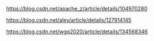 

https://blog.csdn.net/apache_z/article/details/104970280



https://blog.csdn.net/aley/article/details/127914145



https://blog.csdn.net/wgq2020/article/details/134568346
